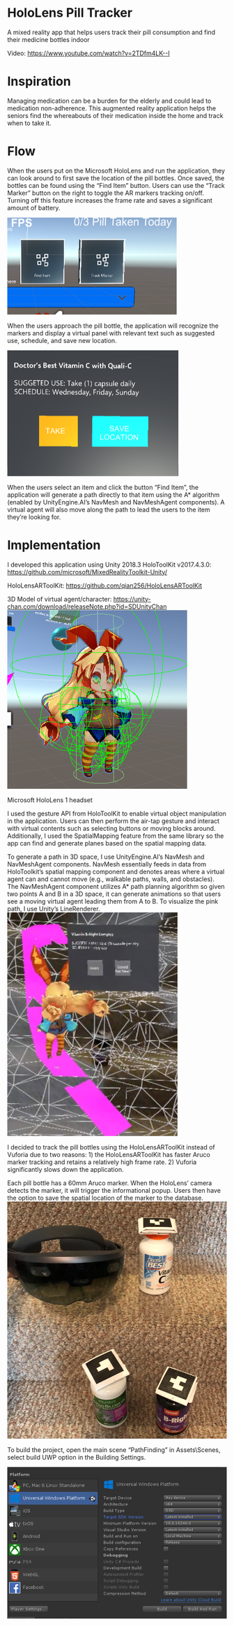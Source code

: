 # HoloLens Pill Tracker
A mixed reality app that helps users track their pill consumption and find their medicine bottles indoor

Video: https://www.youtube.com/watch?v=2TDfm4LK--I

# Inspiration
Managing medication can be a burden for the elderly and could lead to medication non-adherence. This augmented reality application helps the seniors find the whereabouts of their medication inside the home and track when to take it.

# Flow
When the users put on the Microsoft HoloLens and run the application, they can look around to first save the location of the pill bottles. Once saved, the bottles can be found using the “Find Item” button. Users can use the “Track Marker” button on the right to toggle the AR markers tracking on/off. Turning off this feature increases the frame rate and saves a significant amount of battery.

![Menu 1](img/menu1.png)


When the users approach the pill bottle, the application will recognize the markers and display a virtual panel with relevant text such as suggested use, schedule, and save new location. 

![Menu 2](img/pillinstruction.png)

When the users select an item and click the button “Find Item”, the application will generate a path directly to that item using the A* algorithm (enabled by UnityEngine.AI’s NavMesh and NavMeshAgent components). A virtual agent will also move along the path to lead the users to the item they’re looking for. 

# Implementation
I developed this application using 
Unity 2018.3
HoloToolKit v2017.4.3.0: https://github.com/microsoft/MixedRealityToolkit-Unity/

HoloLensARToolKit: https://github.com/qian256/HoloLensARToolKit

3D Model of virtual agent/character: https://unity-chan.com/download/releaseNote.php?id=SDUnityChan
![Menu 2](img/avartar2.png)


Microsoft HoloLens 1 headset

I used the gesture API from HoloToolKit to enable virtual object manipulation in the application. Users can then perform the air-tap gesture and interact with virtual contents such as selecting buttons or moving blocks around. Additionally, I used the SpatialMapping feature from the same library so the app can find and generate planes based on the spatial mapping data. 

To generate a path in 3D space, I use UnityEngine.AI’s NavMesh and NavMeshAgent components. NavMesh essentially feeds in data from HoloToolkit’s spatial mapping component and denotes areas where a virtual agent can and cannot move (e.g., walkable paths, walls, and obstacles). The NavMeshAgent component utilizes A* path planning algorithm so given two points A and B in a 3D space, it can generate animations so that users see a moving virtual agent leading them from A to B. To visualize the pink path, I use Unity’s LineRenderer.
![AI engine](img/avatarstair.png)

I decided to track the pill bottles using the HoloLensARToolKit instead of Vuforia due to two reasons: 1) the HoloLensARToolKit has faster Aruco marker tracking and retains a relatively high frame rate. 2) Vuforia significantly slows down the application. 

Each pill bottle has a 60mm Aruco marker. When the HoloLens’ camera detects the marker, it will trigger the informational popup. Users then have the option to save the spatial location of the marker to the database. 
![Bottles](img/pillbottles.png)

To build the project, open the main scene “PathFinding” in Assets\Scenes, select build UWP option in the Building Settings.

![Build Settings](img/buildsettings.png)
